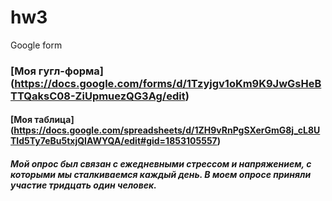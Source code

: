 # hw3
Google form
### [Моя гугл-форма] (https://docs.google.com/forms/d/1Tzyjgv1oKm9K9JwGsHeBTTQaksC08-ZiUpmuezQG3Ag/edit)
#### [Моя таблица] (https://docs.google.com/spreadsheets/d/1ZH9vRnPgSXerGmG8j_cL8UTId5Ty7eBu5txjQIAWYQA/edit#gid=1853105557)
##### Мой опрос был связан с ежедневными стрессом и напряжением, с которыми мы сталкиваемся каждый день. В моем опросе приняли участие тридцать один человек. 
